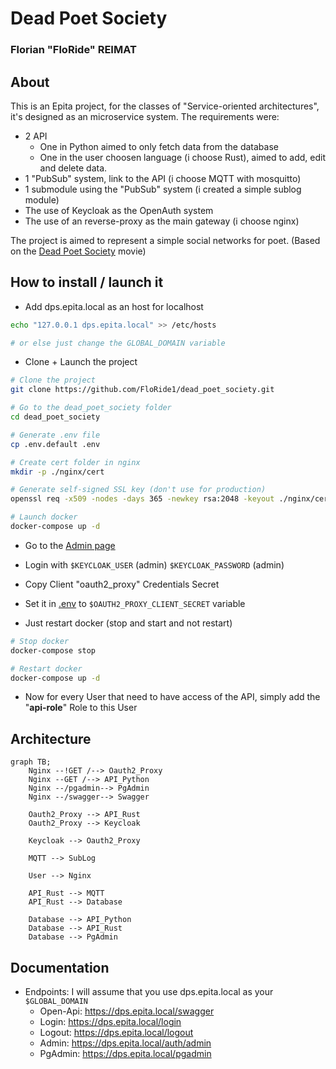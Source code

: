 # Dead Poet Society

### Florian "FloRide" REIMAT

## About

This is an Epita project, for the classes of "Service-oriented architectures", it's designed as an microservice system.
The requirements were:

- 2 API
  - One in Python aimed to only fetch data from the database
  - One in the user choosen language (i choose Rust), aimed to add, edit and delete data.
- 1 "PubSub" system, link to the API (i choose MQTT with mosquitto)
- 1 submodule using the "PubSub" system (i created a simple sublog module)
- The use of Keycloak as the OpenAuth system
- The use of an reverse-proxy as the main gateway (i choose nginx)

The project is aimed to represent a simple social networks for poet. (Based on the [Dead Poet Society](https://en.wikipedia.org/wiki/Dead_Poets_Society) movie)

## How to install / launch it

- Add dps.epita.local as an host for localhost
```sh
echo "127.0.0.1 dps.epita.local" >> /etc/hosts

# or else just change the GLOBAL_DOMAIN variable
``` 

- Clone + Launch the project
```sh
# Clone the project
git clone https://github.com/FloRide1/dead_poet_society.git

# Go to the dead_poet_society folder
cd dead_poet_society

# Generate .env file
cp .env.default .env

# Create cert folder in nginx
mkdir -p ./nginx/cert

# Generate self-signed SSL key (don't use for production)
openssl req -x509 -nodes -days 365 -newkey rsa:2048 -keyout ./nginx/cert/nginx.priv.pem -out ./nginx/cert/nginx.pub.pem

# Launch docker
docker-compose up -d
```

- Go to the [Admin page](https://dps.epita.local/auth/admin)
- Login with `$KEYCLOAK_USER` (admin) `$KEYCLOAK_PASSWORD` (admin)
- Copy Client "oauth2_proxy" Credentials Secret
- Set it in [.env](./.env.default) to `$OAUTH2_PROXY_CLIENT_SECRET` variable

- Just restart docker (stop and start and not restart)
```sh
# Stop docker
docker-compose stop

# Restart docker
docker-compose up -d
```

- Now for every User that need to have access of the API, simply add the "**api-role**" Role to this User

## Architecture

```mermaid
graph TB;
    Nginx --!GET /--> Oauth2_Proxy
    Nginx --GET /--> API_Python
    Nginx --/pgadmin--> PgAdmin
    Nginx --/swagger--> Swagger
    
    Oauth2_Proxy --> API_Rust
    Oauth2_Proxy --> Keycloak
    
    Keycloak --> Oauth2_Proxy
    
    MQTT --> SubLog

    User --> Nginx
    
    API_Rust --> MQTT
    API_Rust --> Database
    
    Database --> API_Python
    Database --> API_Rust
    Database --> PgAdmin 
```

## Documentation

- Endpoints:
    I will assume that you use dps.epita.local as your `$GLOBAL_DOMAIN`
    - Open-Api: https://dps.epita.local/swagger
    - Login: https://dps.epita.local/login
    - Logout: https://dps.epita.local/logout
    - Admin: https://dps.epita.local/auth/admin
    - PgAdmin: https://dps.epita.local/pgadmin
